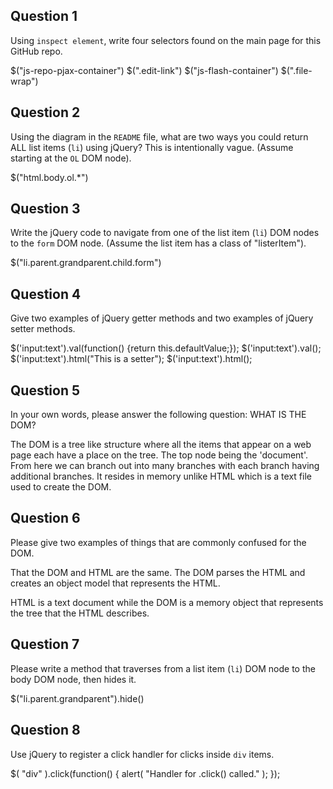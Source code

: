## Question 1

Using `inspect element`, write four selectors found on the main page for this
GitHub repo.

<!-- your answer starts here -->
$("js-repo-pjax-container")
$(".edit-link")
$("js-flash-container")
$(".file-wrap")
<!-- your answer ends here -->


## Question 2

Using the diagram in the `README` file, what are two ways you could return ALL
list items (`li`) using jQuery? This is intentionally vague. (Assume starting
at the `OL` DOM node).

<!-- your answer starts here -->
$("html.body.ol.*")
<!-- your answer ends here -->

## Question 3

Write the jQuery code to navigate from one of the list item (`li`) DOM nodes to
the `form` DOM node. (Assume the list item has a class of "listerItem").

<!-- your answer starts here -->
$("li.parent.grandparent.child.form")
<!-- your answer ends here -->

## Question 4

Give two examples of jQuery getter methods and two examples of jQuery setter
methods.

<!-- your answer starts here -->
$('input:text').val(function() {return this.defaultValue;});
$('input:text').val();
$('input:text').html("This is a setter");
$('input:text').html();
<!-- your answer ends here -->

## Question 5

In your own words, please answer the following question: WHAT IS THE DOM?

<!-- your answer starts here -->
The DOM is a tree like structure where all the items that appear on a web page
each have a place on the tree.  The top node being the 'document'. From here
we can branch out into many branches with each branch having additional branches.
It resides in memory unlike HTML which is a text file used to create the DOM.

<!-- your answer ends here -->

## Question 6

Please give two examples of things that are commonly confused for the DOM.

<!-- your answer starts here -->
That the DOM and HTML are the same.  The DOM parses the HTML and creates an object
model that represents the HTML.

HTML is a text document while the DOM is a memory object that represents the tree
that the HTML describes.
<!-- your answer ends here -->

## Question 7

Please write a method that traverses from a list item (`li`) DOM node to the
body DOM node, then hides it.

<!-- your answer starts here -->
$("li.parent.grandparent").hide()
<!-- your answer ends here -->

## Question 8

Use jQuery to register a click handler for clicks inside `div` items.

<!-- your answer starts here -->
$( "div" ).click(function() {
  alert( "Handler for .click() called." );
});
<!-- your answer ends here -->
